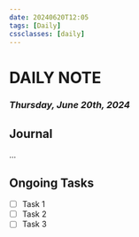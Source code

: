```yaml
---
date: 20240620T12:05
tags: [Daily]
cssclasses: [daily]
---
```

# DAILY NOTE
### *Thursday, June 20th, 2024*

## Journal
...

## Ongoing Tasks
- [ ] Task 1
- [ ] Task 2
- [ ] Task 3